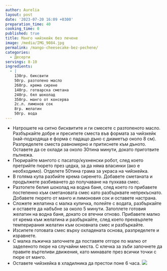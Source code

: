 ```yaml
---
author: Aurelia
layout: post
date: '2023-07-20 16:09 +0300'
preparation_time: 40
cooking_time: 0
published: true
title: Манго чийзкейк без печене
image: /media/IMG_9084.jpg
permalink: /mango-cheesecake-bez-pechene/
categories:
  - Десерти
servings: 8-10
ingredients:
  - |
    130гр. биксвити
    50гр. разтопено масло
    260гр. крема сирене
    140гр. готварска сметана 
    240гр. бял шоколад
    350гр. манго от консерва
    2с.л. лимонов сок
    8гр. желатин
    50гр. вода
---
```

- Натрошете на ситно бисквитите и ги смесете с разтопеното масло. Разбъркайте добре и пресипете сместа във формата за чийзкейк (най-подходяща е форма с падащо дъно с диаметър около 8 см). Разпределете сместа равномерно и притиснете към дъното. Оставете да се охлади за около 30тина минути, докато приготвите пълнежа. 
- Пюрирайте мангото с пасатор/кухненски робот, след което претрийте пюрето през цедка, за да няма власинки (ако е необходимо). Отделете 50тина грама за украса на чийзкейка.
- В голяма купа разбийте крема сиренето. Добавете сметаната и продължете разбиването до получаване на пухкава смес.
- Разтопете белия шоколад на водна баня, след което го прибавете постепенно към сметановата смес като разбърквате непрекъснато. Добавете пюрето от манго и лимоновия сок и оставете настрана.
- Сложете желатина с малка купичка, полейте с водата, разбъркайте и оставете да набъбне за около 5 минути. Затоплете готовия желатин на водна баня, докато се втечни отново. Прибавете малко от крема към желатина и разбъркайте, след което прехвърлете темперирания желатин към основната смес и разбъркайте.
- Изсипете готовата смес върху охладената основа, разпределете и изравнете.
- С малка лъжичка започнете да поставяте отгоре по малко от заделеното пюре на случайни места. С клечка за зъби започнете да правите въртеливи движения, като минавате през всички точки с пюре от манго. 
- Оставете чийзкейка в хладилника да престои поне 6 часа.
![]({{site.baseurl}}//media/IMG_9093.jpg)
